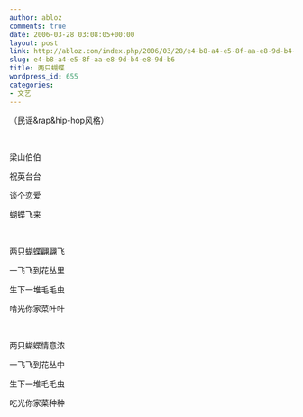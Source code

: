 ```yaml
---
author: abloz
comments: true
date: 2006-03-28 03:08:05+00:00
layout: post
link: http://abloz.com/index.php/2006/03/28/e4-b8-a4-e5-8f-aa-e8-9d-b4-e8-9d-b6/
slug: e4-b8-a4-e5-8f-aa-e8-9d-b4-e8-9d-b6
title: 两只蝴蝶
wordpress_id: 655
categories:
- 文艺
---
```


（民谣&rap&hip-hop风格）




 




梁山伯伯




祝英台台




谈个恋爱




蝴蝶飞来




 




两只蝴蝶翩翩飞




一飞飞到花丛里




生下一堆毛毛虫




啃光你家菜叶叶




 




两只蝴蝶情意浓




一飞飞到花丛中




生下一堆毛毛虫




吃光你家菜种种
